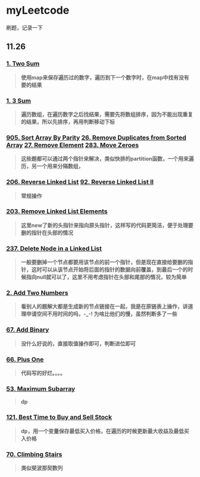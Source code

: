 # myLeetcode
刷题，记录一下
## 11.26
### [1. Two Sum][1]
> **使用map来保存遍历过的数字，遍历到下一个数字时，在map中找有没有要的结果**
### [1. 3 Sum][2]
> **遍历数组，在遍历数字之后找结果，需要先将数组排序，因为不能出现重复的结果，所以先排序，再用判断移动下标**
### [905. Sort Array By Parity][3]  [26. Remove Duplicates from Sorted Array][4] [27. Remove Element][5] [283. Move Zeroes][6] 

> **这些题都可以通过两个指针来解决，类似快排的partition函数，一个用来遍历，另一个用来分隔数组，**
### [206. Reverse Linked List][7]   [92. Reverse Linked List II][8]
> **常规操作**
### [203. Remove Linked List Elements][9] 
> **这里new了新的头指针来指向原头指针，这样写的代码更简洁，便于处理要删的指针在头部的情况**
### [237. Delete Node in a Linked List][10] 
> **一般要删掉一个节点都要用该节点的前一个指针，但是现在直接给要删的指针，这时可以从该节点开始将后面的指针的数据向前覆盖，到最后一个的时候指向null就可以了，这里不用考虑指针在头部和尾部的情况，较为简单**

### [2. Add Two Numbers][11]
> **看别人的题解大都是生成新的节点链接在一起，我是在原链表上操作，讲道理申请空间不用时间的吗，-_-! 为啥比他们的慢，虽然判断多了一些**
### [67. Add Binary][12]
> **没什么好说的，直接取值操作即可，判断进位即可**
### [66. Plus One][13]
> **代码写的好烂。。。。**
### [53. Maximum Subarray][14]
> **dp**
### [121. Best Time to Buy and Sell Stock][15]
> **dp，用一个变量保存最低买入价格，在遍历的时候更新最大收益及最低买入价格**
### [70. Climbing Stairs][16]
> **类似斐波那契数列**

[1]: https://leetcode.com/problems/two-sum/description/
[2]: https://leetcode.com/problems/3sum/description/
[3]: https://leetcode.com/problems/sort-array-by-parity/description/
[4]: https://leetcode.com/problems/remove-duplicates-from-sorted-array/description/
[5]: https://leetcode.com/problems/remove-element/description/
[6]: https://leetcode.com/problems/move-zeroes/description/
[7]: https://leetcode.com/problems/reverse-linked-list/description/
[8]: https://leetcode.com/problems/reverse-linked-list-ii/description/
[9]: https://leetcode.com/problems/remove-linked-list-elements/description/
[10]: https://leetcode.com/problems/delete-node-in-a-linked-list/description/
[11]: https://leetcode.com/problems/add-two-numbers/description/
[12]: https://leetcode.com/problems/add-binary/description/
[13]: https://leetcode.com/problems/plus-one/description/
[14]: https://leetcode.com/problems/maximum-subarray/description/
[15]: https://leetcode.com/problems/best-time-to-buy-and-sell-stock/description/
[16]: https://leetcode.com/problems/climbing-stairs/description/
